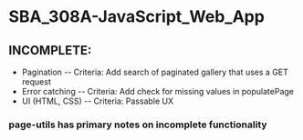 # SBA_308A-JavaScript_Web_App


## INCOMPLETE:
- Pagination
-- Criteria: Add search of paginated gallery that uses a GET request
- Error catching
-- Criteria: Add check for missing values in populatePage
- UI (HTML, CSS)
-- Criteria: Passable UX

### page-utils has primary notes on incomplete functionality